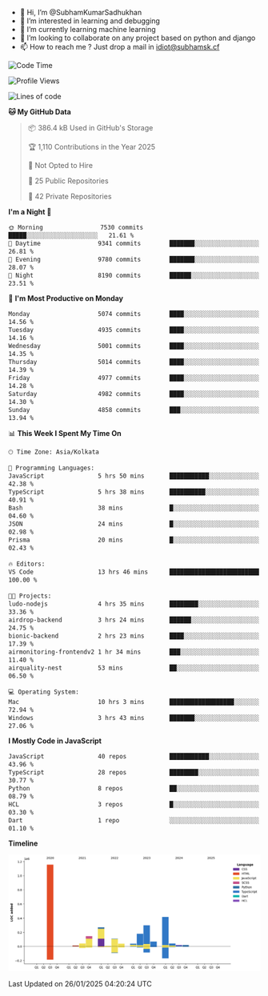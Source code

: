 - 👋 Hi, I’m @SubhamKumarSadhukhan
- 👀 I’m interested in learning and debugging
- 🌱 I’m currently learning machine learning
- 💞️ I’m looking to collaborate on any project based on python and django
- 📫 How to reach me ?
      Just drop a mail in idiot@subhamsk.cf

<!---
SubhamKumarSadhukhan/SubhamKumarSadhukhan is a ✨ special ✨ repository because its `README.md` (this file) appears on your GitHub profile.
You can click the Preview link to take a look at your changes.
--->


<!--START_SECTION:waka-->
![Code Time](http://img.shields.io/badge/Code%20Time-2%2C730%20hrs%2046%20mins-blue)

![Profile Views](http://img.shields.io/badge/Profile%20Views-0-blue)

![Lines of code](https://img.shields.io/badge/From%20Hello%20World%20I%27ve%20Written-2.8%20million%20lines%20of%20code-blue)

**🐱 My GitHub Data** 

> 📦 386.4 kB Used in GitHub's Storage 
 > 
> 🏆 1,110 Contributions in the Year 2025
 > 
> 🚫 Not Opted to Hire
 > 
> 📜 25 Public Repositories 
 > 
> 🔑 42 Private Repositories 
 > 
**I'm a Night 🦉** 

```text
🌞 Morning                7530 commits        █████░░░░░░░░░░░░░░░░░░░░   21.61 % 
🌆 Daytime                9341 commits        ███████░░░░░░░░░░░░░░░░░░   26.81 % 
🌃 Evening                9780 commits        ███████░░░░░░░░░░░░░░░░░░   28.07 % 
🌙 Night                  8190 commits        ██████░░░░░░░░░░░░░░░░░░░   23.51 % 
```
📅 **I'm Most Productive on Monday** 

```text
Monday                   5074 commits        ████░░░░░░░░░░░░░░░░░░░░░   14.56 % 
Tuesday                  4935 commits        ████░░░░░░░░░░░░░░░░░░░░░   14.16 % 
Wednesday                5001 commits        ████░░░░░░░░░░░░░░░░░░░░░   14.35 % 
Thursday                 5014 commits        ████░░░░░░░░░░░░░░░░░░░░░   14.39 % 
Friday                   4977 commits        ████░░░░░░░░░░░░░░░░░░░░░   14.28 % 
Saturday                 4982 commits        ████░░░░░░░░░░░░░░░░░░░░░   14.30 % 
Sunday                   4858 commits        ███░░░░░░░░░░░░░░░░░░░░░░   13.94 % 
```


📊 **This Week I Spent My Time On** 

```text
🕑︎ Time Zone: Asia/Kolkata

💬 Programming Languages: 
JavaScript               5 hrs 50 mins       ███████████░░░░░░░░░░░░░░   42.38 % 
TypeScript               5 hrs 38 mins       ██████████░░░░░░░░░░░░░░░   40.91 % 
Bash                     38 mins             █░░░░░░░░░░░░░░░░░░░░░░░░   04.60 % 
JSON                     24 mins             █░░░░░░░░░░░░░░░░░░░░░░░░   02.98 % 
Prisma                   20 mins             █░░░░░░░░░░░░░░░░░░░░░░░░   02.43 % 

🔥 Editors: 
VS Code                  13 hrs 46 mins      █████████████████████████   100.00 % 

🐱‍💻 Projects: 
ludo-nodejs              4 hrs 35 mins       ████████░░░░░░░░░░░░░░░░░   33.36 % 
airdrop-backend          3 hrs 24 mins       ██████░░░░░░░░░░░░░░░░░░░   24.75 % 
bionic-backend           2 hrs 23 mins       ████░░░░░░░░░░░░░░░░░░░░░   17.39 % 
airmonitoring-frontendv2 1 hr 34 mins        ███░░░░░░░░░░░░░░░░░░░░░░   11.40 % 
airquality-nest          53 mins             ██░░░░░░░░░░░░░░░░░░░░░░░   06.50 % 

💻 Operating System: 
Mac                      10 hrs 3 mins       ██████████████████░░░░░░░   72.94 % 
Windows                  3 hrs 43 mins       ███████░░░░░░░░░░░░░░░░░░   27.06 % 
```

**I Mostly Code in JavaScript** 

```text
JavaScript               40 repos            ███████████░░░░░░░░░░░░░░   43.96 % 
TypeScript               28 repos            ████████░░░░░░░░░░░░░░░░░   30.77 % 
Python                   8 repos             ██░░░░░░░░░░░░░░░░░░░░░░░   08.79 % 
HCL                      3 repos             █░░░░░░░░░░░░░░░░░░░░░░░░   03.30 % 
Dart                     1 repo              ░░░░░░░░░░░░░░░░░░░░░░░░░   01.10 % 
```



**Timeline**

![Lines of Code chart](https://raw.githubusercontent.com/SubhamKumarSadhukhan/SubhamKumarSadhukhan/main/assets/bar_graph.png)


 Last Updated on 26/01/2025 04:20:24 UTC
<!--END_SECTION:waka-->
